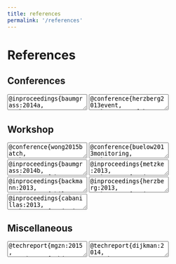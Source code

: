 ```yaml
---
title: references
permalink: '/references'
---
```


<script type="text/javascript" src="https://code.jquery.com/jquery-2.1.4.min.js"></script>
<script type="text/javascript" src="https://cdn.rawgit.com/pcooksey/bibtex-js/ef59e62c/src/bibtex_js.js"></script>
<script type="text/javascript" src="{{ site.baseurl }}/assets/js/bibtex-unicorn.js"></script>

<h1>References</h1>

<div class="references">

<h2>Conferences</h2>

<textarea class="reference">
@inproceedings{baumgrass:2014a,
  abstract={Information sources providing real-time status of physical objects have drastically increased in recent times. So far, research in business process monitoring has mainly focused on checking the completion of tasks. However, the availability of real-time information allows for a more detailed tracking of individual business tasks. This paper describes a framework for controlling the safe execution of tasks and signalling possible misbehaviours at runtime. It outlines a real use case on smart logistics and the preliminary results of its application.},
  author={Cabanillas, C. and Di Ciccio, C. and Mendling, J. and Baumgrass, A.},
  booktitle={Business Process Management (BPM)},
  publisher={Springer},
  series={Lecture Notes in Computer Science},
  title={Predictive Task Monitoring for Business Processes},
  type={conference},
  year = {2014}
}
</textarea>

<textarea class="reference">
@conference{herzberg2013event,
  abstract = {The execution of business processes generates a lot of data comprising final process results as well as information about intermediate activities, both communicated as events. These events may not be correlated to the process they origin from, because the correlation information is usually not present in the event but in so-called context data, which exists orthogonally to the corresponding process. However, in the areas of process monitoring and analysis, events need to be correlated to specific process instances. To close the gap between recorded events without process correlation and required events with process correlation, we propose a framework that enriches recorded events with context data to create events correlated to processes, so-called process events.},
  author = {Herzberg, Nico and Meyer, Andreas and Weske, Mathias},
  booktitle = {Enterprise Distributed Object Computing (EDOC)},
  pages = {107--116},
  publisher = {IEEE},
  title = {An Event Processing Platform for Business Process Management},
  type = {conference},
  url = {http://bpt.hpi.uni-potsdam.de/pub/Public/AndreasMeyer/An_Event_Processing_Platform_for_Business_Process_Management.pdf},
  year = {2013}
}
</textarea>

<h2>Workshop</h2>

<textarea class="reference">
@conference{wong2015batch,
  abstract = {Recently, batch activities have been introduced to improve the execution of
  business processes by collectively performing batch activities that belong to
  different process instances. Using traditional techniques to monitor processes
  with batch activities leads to inadequate representation of process instances,
  since monitoring is unaware of batch activities. This paper introduces an
  approach to monitor batch activities, which also takes into account exceptions
  in batch clusters at different levels of abstraction. The concepts and
  techniques introduced are evaluated by a prototypical implementation using
  real-world event data from the logistics domain.},
  author = {Tsun Yin Wong, Susanne Bülow and Mathias Weske},
  booktitle = {CAiSE Workshops},
  publisher = {Springer},
  title = {Monitoring Batch Regions in Business Processes},
  type = {workshop},
  year = {2015}
}
</textarea>

<textarea class="reference">
@conference{buelow2013monitoring,
  abstract = {Business process monitoring enables a fast and specific overview of the process executions in an enterprise. Traditionally, this kind of monitoring requires a coherent event log. Yet, in reality, execution information is often heterogeneous and distributed. In this paper, we present an approach that enables monitoring of business processes with execution data, independently of the structure and source of the event information. We achieve this by implementing an open source event processing platform combining existing techniques from complex event processing and business process management. Event processing includes transformation for abstraction as well as correlation to process instances and BPMN elements. Monitoring rules are automatically created from BPMN models and executed by the platform.},
  author = {Bülow, Susanne and Backmann, Michael and Herzberg, Nico and Hille, Thomas and  Meyer, Andreas and Ulm, Benjamin and Wong, Tsun Yin and Weske, Mathias},
  booktitle = {Business Process Management Workshops},
  pages = {277--290},
  publisher = {Springer},
  title = {Monitoring of Business Processes with Complex Event Processing},
  type = {workshop},
  url = {http://bpt.hpi.uni-potsdam.de/pub/Public/AndreasMeyer/Monitoring_of_Business_Processes_with_Complex_Event_Processing.pdf},
  year = {2013}
}
</textarea>

<textarea class="reference">
@inproceedings{baumgrass:2014b,
  abstract={The execution of business processes generates a lot of data representing happenings (also called events) that may be utilized for process monitoring and analysis. This, however, is not supported by typical BPMS.
  Especially, in manual executing business process environments, i.e. not driven by a BPMS, the correlation of events to processes for monitoring and analysis is not trivial. At design-time, Process Event Monitoring Points (PEMP) are used in process models to specify the locations, where particular events are expected. Therewith, occurring events can be assigned to a process during run-time. In this paper, we introduce an extension to BPMN, which implements this connection between process models and events. We show applicability of this extension by applying it to a logistics scenario taken from an EU project.},
  author={Baumgrass, A. and Herzberg, N. and Meyer, A. and Weske, M.},
  booktitle={Enterprise Modelling and Information Systems Architectures (EMISA)},
  publisher={Gesellschaft fuer Informatik (GI)},
  series={Lecture Notes in Informatics},
  title={BPMN Extension for Business Process Monitoring},
  type={workshop},
  year = {2014}
}
</textarea>

<textarea class="reference">
@inproceedings{metzke:2013,
  abstract={During the execution of business processes, companies generate vast amounts of events, which makes it hard to detect meaningful process information that could be used for process analysis and improvement. Complex event processing (CEP) can help in this matter by providing techniques for continuous analysis of events. The consideration of domain knowledge can increase the performance of reasoning tasks but it is different for each domain and depends on the requirements of these domains. In this paper, an existing approach of combining CEP and ontological knowledge is applied to the domain of logistics. We show the benefits of semantic complex event processing (SCEP) for logistics processes along the specific use case of tracking and tracing goods and processing related events. In particular, we provide a novel domain-specific function that allows to detect meaningful events for a transportation route. For the demonstration, a prototypical implementation of a system enabling SCEP queries is introduced and analyzed in an experiment.},
  author={Metzke, T. and Rogge-Solti, A. and Baumgrass, A. and Mendling, J. and Weske, M},
  booktitle={Service-Oriented Computing - ICSOC 2013 Workshops},
  publisher={Springer Berlin Heidelberg},
  series={Lecture Notes in Computer Science},
  title={Enabling Semantic Complex Event Processing in the Domain of Logistics},
  type={workshop},
  year = {2014}
}
</textarea>

<textarea class="reference">
@inproceedings{backmann:2013,
  abstract={While executing business processes, a variety of events is produced that is valuable for getting insights about the process execution.
  Specifically, these events can be processed by Complex Event Processing (CEP) engines to deliver a base for business process monitoring.
  Mobile, flexible, and distributed business processes challenge existing process monitoring techniques, especially if process execution is partially done manually.
  Thus, it is not trivial to decide where the required business process execution information can be found, how this information can be extracted, and to which point in the process it belongs to.
  Tackling these challenges, we present a model-driven approach to support the automated creation of (CEP) queries for process monitoring.
  For this purpose, we decompose a process model that includes monitoring information into its structural components.
  Those are transformed to (CEP) queries to monitor business process execution based on events.
  For illustration, we show an implementation for BPMN and describe possible applications.},
  author={Backmann, M. and Baumgrass, A. and Herzberg, N. and Meyer, A. and Weske, M},
  booktitle={Service-Oriented Computing - ICSOC 2013 Workshops},
  publisher={Springer Berlin Heidelberg},
  series={Lecture Notes in Computer Science},
  title={Model-driven Event Query Generation for Business Process Monitoring},
  type={workshop},
  year = {2014}
}
</textarea>

<textarea class="reference">
@inproceedings{herzberg:2013,
  abstract={During business process execution, various systems and services produce a
  variety of data, messages, and events that are valuable for gaining insights
  about business processes, e.g., to ensure a business process is executed as
  expected. However, these data, messages, and events usually originate from
  different kinds of sources, each specified by different kinds of description.
  This variety makes it difficult to automate the detection of relevant event
  sources for business process monitoring. In this paper, we present a course of
  actions to automatically associate different event sources to event object types
  required for business process monitoring. 
  In particular, in a three-step approach we determine the similarity of event
  sources to event object types, rank those results, and derive a mapping between
  their attributes. Thus, relevant event sources and their bindings to specified
  event object types of business processes can be identified. The approach is
  implemented and evaluated using schema matching techniques for an use case that
  is aligned with real-world energy processes, data, messages, and events.},
  author={Herzberg, N. and Khovalko, O. and Baumgrass, A. and Weske, M},
  booktitle={Service-Oriented Computing - ICSOC 2013 Workshops},
  publisher={Springer Berlin Heidelberg},
  series={Lecture Notes in Computer Science},
  title={Towards Automating the Detection of Event Sources},
  type={workshop},
  year = {2014}
}
</textarea>

<textarea class="reference">
@inproceedings{cabanillas:2013,
  abstract={Logistics processes have some characteristics which are fundamentally challenging from a business process management perspective. Their execution usually involves multiple parties and information exchanges and has to ensure a certain level of flexibility in order to respond to unexpected events. On the level of monitoring, potential disruptions have to be detected and reactive measures be taken in order to avoid delays and contract penalties. However, current business process management systems do not exactly address these general requirements which call for the integration of techniques from event processing. Unfortunately, activity-based and event-based execution paradigms are not thoroughly in line. In this paper, we untangle conceptual issues in aligning both. We present a set of three challenges in the monitoring of process-oriented complex logistics chains identified based on a real-world scenario consisting of a three-leg intermodal logistics chain for the transportation of goods. Required features that such a monitoring system should provide, as well as related literature referring to these challenges, are also described.},
  author={Cabanillas, C. and Baumgrass, A. and Mendling, J. and Rogetzer, P. and Bellovoda, B},
  booktitle={BPM 2013 Workshops (PALS)},
  publisher={Springer Berlin Heidelberg},
  series={Lecture Notes in Computer Science},
  title={Towards the Enhancement of Business Process Monitoring for Complex Logistics Chains},
  type={workshop},
  year = {2013}
}
</textarea>

<h2>Miscellaneous</h2>

<textarea class="reference">
@techreport{mgzn:2015,
  Author = {Tobias Duerschmid},
  Booktitle = {HPImgzn},
  Institution = {Zeitungsklub des HPI},
  Type = {report},
  Title = {Green European Transportation - Forschungsprojekte am HPI},
  Year = {2015},
  url = {https://hpi.de/fileadmin/user_upload/hpi/dokumente/hpi_mgzn/HPImgzn_Ausgabe16.pdf},
}
</textarea>

<textarea class="reference">
@techreport{dijkman:2014,
  Author = {Baumgrass, A. and Dijkman, R.M. and Grefen, P.W.P.J. and Pourmirza, S. and Voelzer, H. and Weske, M.},
  Booktitle = {BETA Working Paper 461. BETA Research School, Eindhoven, The Netherlands},
  Institution = {BETA Research School, Eindhoven, The Netherlands},
  Number = {BETA Working Paper 461},
  Type = {report},
  Title = {A Software Architecture for a Transportation Control Tower},
  Month = {September},
  Year = {2014}
}
</textarea>

</div>

<div class="bibtex_template" style="display: none;">
<span class="if author" style="font-weight: bold;"> 
  <span class="author"></span>.
</span>
<span style="font-style: italic;">
  <span class="title"></span>,
</span>
<span class="if booktitle">
  <span class="booktitle"></span>,
</span>
<span class="if publisher">
  <span class="publisher"></span>,
</span>
<span class="year"></span>.
<span class="if url">
    <a class="url" target="_blank">[paper]</a>
</span>
<span class="toggle" onclick="toggleMore(this,'.bibtex')">[bibtex]</span>
<span class="if abstract">
  <span class="toggle" onclick="toggleMore(this,'.abstract')">[abstract]</span>
  <span class="abstract" style="display: none;"></span>
  <span class="bibtex" style="display: none;"></span>
</span>
<span class="if !abstract">
  <span class="bibtex" style="display: none;"></span>
</span>
</div>
